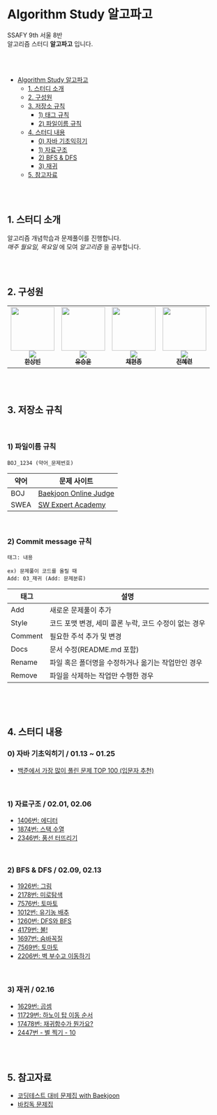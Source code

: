 # Algorithm Study 알고파고

SSAFY 9th 서울 8반 <br/>
알고리즘 스터디 __알고파고__ 입니다.

<br/>
<br/>

- [Algorithm Study 알고파고](#algorithm-study-알고파고)
  - [1. 스터디 소개](#1-스터디-소개)
  - [2. 구성원](#2-구성원)
  - [3. 저장소 규칙](#3-저장소-규칙)
    - [1) 태그 규칙](#1-태그-규칙)
    - [2) 파일이름 규칙](#2-파일이름-규칙)
  - [4. 스터디 내용](#4-스터디-내용)
    - [0) 자바 기초익히기](#0-자바-기초익히기--0113--0125)
    - [1) 자료구조](#1-자료구조--0201-0206)
    - [2) BFS \& DFS](#2-bfs--dfs--0209-0213)
    - [3) 재귀](#3-재귀--0216)
  - [5. 참고자료](#5-참고자료)

<br/>
<br/>

## 1. 스터디 소개

알고리즘 개념학습과 문제풀이를 진행합니다.  
_매주 월요일, 목요일_ 에 모여 _알고리즘_ 을 공부합니다.

<br/>
<br/>

## 2. 구성원

<table>
  <tr>
    <td align="center"><a href="https://github.com/woohiq"><img src="https://avatars.githubusercontent.com/u/101312787?v=4?v=4?s=100" width="100px;" alt=""/><br /><img src="http://mazassumnida.wtf/api/mini/generate_badge?boj=leox97" widt="100px"><br /><sub><b>한상빈</b></sub></a><br /></td>    
    <td align="center"><a href="https://github.com/s-y-yu"><img src="https://avatars.githubusercontent.com/u/82228797?v=4?s=100" width="100px;" alt=""/><br /><img src="http://mazassumnida.wtf/api/mini/generate_badge?boj=syu" widt="100px"><br /><sub><b>유승윤</b></sub></a><br /></td>
    <td align="center"><a href="https://github.com/hjongc"><img src="https://avatars.githubusercontent.com/u/72199470?v=4" width="100px;" alt=""/><br /><img src="http://mazassumnida.wtf/api/mini/generate_badge?boj=yssg9187" widt="100px"><br /><sub><b>채현종</b></sub></a><br /></td>
    <td align="center"><a href="https://github.com/nutbrown"><img src="https://avatars.githubusercontent.com/u/111677826?v=4?s=100" width="100px;" alt=""/><br /><img src="http://mazassumnida.wtf/api/mini/generate_badge?boj=simbaba" widt="100px"><br /><sub><b>전혜련</b></sub></a><br /></td>     
  </tr>
</table>

<br/>
<br/>

## 3. 저장소 규칙

<br/>

### 1) 파일이름 규칙

```
BOJ_1234 (약어_문제번호)
```

| 약어 | 문제 사이트                                      |
| ---- | ------------------------------------------------ |
| BOJ  | [Baekjoon Online Judge](https://www.acmicpc.net) |
| SWEA | [SW Expert Academy](https://swexpertacademy.com) |

<br/>

### 2) Commit message 규칙

```
태그: 내용

ex) 문제풀이 코드를 올릴 때
Add: 03_재귀 (Add: 문제분류) 
```


| 태그 |	설명 |
|----------|--------------|
| Add |	새로운 문제풀이 추가 |
| Style	| 코드 포맷 변경, 세미 콜론 누락, 코드 수정이 없는 경우 |
| Comment | 필요한 주석 추가 및 변경 |
| Docs | 문서 수정(README.md 포함) |
| Rename | 파일 혹은 폴더명을 수정하거나 옮기는 작업만인 경우 |
| Remove | 파일을 삭제하는 작업만 수행한 경우 |
<br/>

<br/>
<br/>

## 4. 스터디 내용

### 0) 자바 기초익히기 / 01.13 ~ 01.25
  - [백준에서 가장 많이 풀린 문제 TOP 100 (입문자 추천)](https://www.acmicpc.net/workbook/view/2435)

<br/>


### 1) 자료구조 / 02.01, 02.06
  - [1406번: 에디터](https://www.acmicpc.net/problem/1406)
  - [1874번: 스택 수열](https://www.acmicpc.net/problem/1874)
  - [2346번: 풍선 터뜨리기](https://www.acmicpc.net/problem/2346)

<br/>

### 2) BFS & DFS / 02.09, 02.13
  - [1926번: 그림](https://www.acmicpc.net/problem/1926)
  - [2178번: 미로탐색](https://www.acmicpc.net/problem/2178)
  - [7576번: 토마토](https://www.acmicpc.net/problem/7576)
  - [1012번: 유기농 배추](https://www.acmicpc.net/problem/1012)
  - [1260번: DFS와 BFS](https://www.acmicpc.net/problem/1260)
  - [4179번: 불!](https://www.acmicpc.net/problem/4179)
  - [1697번: 숨바꼭질](https://www.acmicpc.net/problem/1697)
  - [7569번: 토마토](https://www.acmicpc.net/problem/7569)
  - [2206번: 벽 부수고 이동하기](https://www.acmicpc.net/problem/2206)

<br/>

### 3) 재귀 / 02.16
  - [1629번: 곱셈](https://www.acmicpc.net/problem/1629)
  - [11729번: 하노이 탑 이동 순서](https://www.acmicpc.net/problem/11729)
  - [17478번: 재귀함수가 뭔가요?](https://www.acmicpc.net/problem/17478)
  - [2447번 - 별 찍기 - 10](https://www.acmicpc.net/problem/2447)

<br/>
<br/>

## 5. 참고자료
  - [코딩테스트 대비 문제집 with Baekjoon](https://github.com/tony9402/baekjoon)
  - [바킹독 문제집](https://github.com/encrypted-def/basic-algo-lecture/blob/master/workbook.md)
